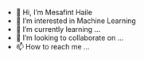 - 👋 Hi, I’m Mesafint Haile
- 👀 I’m interested in Machine Learning
- 🌱 I’m currently learning ...
- 💞️ I’m looking to collaborate on ...
- 📫 How to reach me ...

<!---
mafiTec/mafiTec is a ✨ special ✨ repository because its `README.md` (this file) appears on your GitHub profile.
You can click the Preview link to take a look at your changes.
--->
